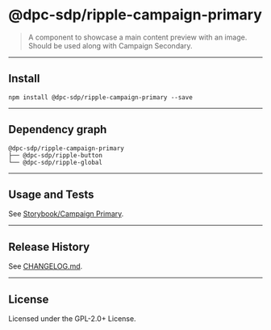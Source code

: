 @dpc-sdp/ripple-campaign-primary
============

> A component to showcase a main content preview with an image. Should be used along with Campaign Secondary.


--------------------------------------------------------------------------------


## Install


```shell
npm install @dpc-sdp/ripple-campaign-primary --save
```


--------------------------------------------------------------------------------


## Dependency graph

```shell
@dpc-sdp/ripple-campaign-primary
├── @dpc-sdp/ripple-button
└── @dpc-sdp/ripple-global
```


--------------------------------------------------------------------------------


## Usage and Tests

See [Storybook/Campaign Primary](http://ripple-vic-gov-au-master.lagoon.vicsdp.amazee.io/?selectedKind=Organisms/CampaignPrimary&selectedStory=Campaign%20Primary).


--------------------------------------------------------------------------------


## Release History

See [CHANGELOG.md](./CHANGELOG.md).


--------------------------------------------------------------------------------


## License

Licensed under the GPL-2.0+ License.


